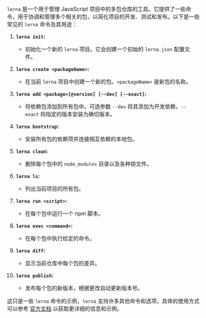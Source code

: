 `lerna` 是一个用于管理 JavaScript 项目中的多包仓库的工具。它提供了一些命令，用于协调和管理多个相关的包，以简化项目的开发、测试和发布。以下是一些常见的 `lerna` 命令及其用途：

1. **`lerna init`:**
   - 初始化一个新的 `lerna` 项目。它会创建一个初始的 `lerna.json` 配置文件。

2. **`lerna create <packageName>`:**
   - 在当前 `lerna` 项目中创建一个新的包。`<packageName>` 是新包的名称。

3. **`lerna add <package>[@version] [--dev] [--exact]`:**
   - 将依赖包添加到所有包中。可选参数 `--dev` 将其添加为开发依赖，`--exact` 将指定的版本安装为确切版本。

4. **`lerna bootstrap`:**
   - 安装所有包的依赖项并连接相互依赖的本地包。

5. **`lerna clean`:**
   - 删除每个包中的 `node_modules` 目录以及各种锁文件。

6. **`lerna ls`:**
   - 列出当前项目的所有包。

7. **`lerna run <script>`:**
   - 在每个包中运行一个 npm 脚本。

8. **`lerna exec <command>`:**
   - 在每个包中执行给定的命令。

9. **`lerna diff`:**
   - 显示当前仓库中每个包的差异。

10. **`lerna publish`:**
    - 发布每个包的新版本，根据更改自动更新版本号。

这只是一些 `lerna` 命令的示例，`lerna` 支持许多其他命令和选项，具体的使用方式可以参考 [官方文档](https://github.com/lerna/lerna) 以获取更详细的信息和示例。